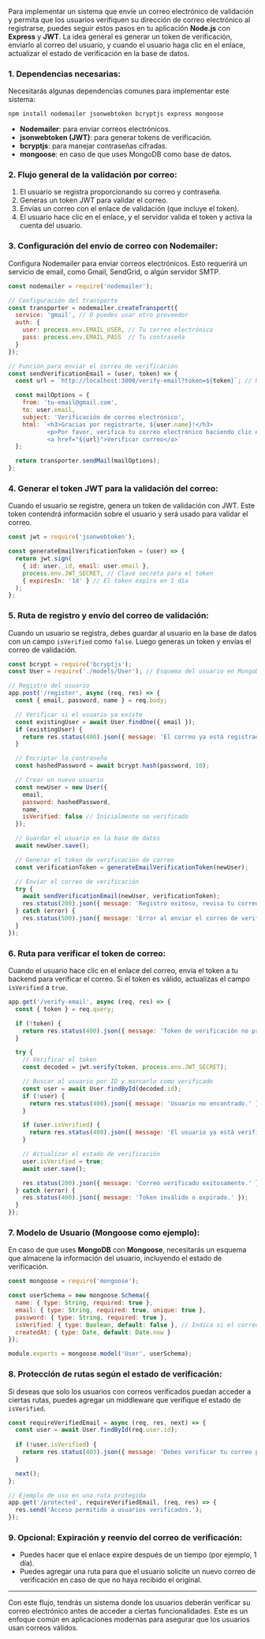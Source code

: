 Para implementar un sistema que envíe un correo electrónico de validación y permita que los usuarios verifiquen su dirección de correo electrónico al registrarse, puedes seguir estos pasos en tu aplicación **Node.js** con **Express** y **JWT**. La idea general es generar un token de verificación, enviarlo al correo del usuario, y cuando el usuario haga clic en el enlace, actualizar el estado de verificación en la base de datos.

### 1. **Dependencias necesarias:**

Necesitarás algunas dependencias comunes para implementar este sistema:

```bash
npm install nodemailer jsonwebtoken bcryptjs express mongoose
```

- **Nodemailer**: para enviar correos electrónicos.
- **jsonwebtoken (JWT)**: para generar tokens de verificación.
- **bcryptjs**: para manejar contraseñas cifradas.
- **mongoose**: en caso de que uses MongoDB como base de datos.

### 2. **Flujo general de la validación por correo:**

1. El usuario se registra proporcionando su correo y contraseña.
2. Generas un token JWT para validar el correo.
3. Envías un correo con el enlace de validación (que incluye el token).
4. El usuario hace clic en el enlace, y el servidor valida el token y activa la cuenta del usuario.

### 3. **Configuración del envío de correo con Nodemailer:**

Configura Nodemailer para enviar correos electrónicos. Esto requerirá un servicio de email, como Gmail, SendGrid, o algún servidor SMTP.

```js
const nodemailer = require('nodemailer');

// Configuración del transporte
const transporter = nodemailer.createTransport({
  service: 'gmail', // O puedes usar otro proveedor
  auth: {
    user: process.env.EMAIL_USER, // Tu correo electrónico
    pass: process.env.EMAIL_PASS  // Tu contraseña
  }
});

// Función para enviar el correo de verificación
const sendVerificationEmail = (user, token) => {
  const url = `http://localhost:3000/verify-email?token=${token}`; // URL de verificación

  const mailOptions = {
    from: 'tu-email@gmail.com',
    to: user.email,
    subject: 'Verificación de correo electrónico',
    html: `<h3>Gracias por registrarte, ${user.name}!</h3>
           <p>Por favor, verifica tu correo electrónico haciendo clic en el siguiente enlace:</p>
           <a href="${url}">Verificar correo</a>`
  };

  return transporter.sendMail(mailOptions);
};
```

### 4. **Generar el token JWT para la validación del correo:**

Cuando el usuario se registre, genera un token de validación con JWT. Este token contendrá información sobre el usuario y será usado para validar el correo.

```js
const jwt = require('jsonwebtoken');

const generateEmailVerificationToken = (user) => {
  return jwt.sign(
    { id: user._id, email: user.email },
    process.env.JWT_SECRET, // Clave secreta para el token
    { expiresIn: '1d' } // El token expira en 1 día
  );
};
```

### 5. **Ruta de registro y envío del correo de validación:**

Cuando un usuario se registra, debes guardar al usuario en la base de datos con un campo `isVerified` como `false`. Luego generas un token y envías el correo de validación.

```js
const bcrypt = require('bcryptjs');
const User = require('./models/User'); // Esquema del usuario en MongoDB

// Registro del usuario
app.post('/register', async (req, res) => {
  const { email, password, name } = req.body;

  // Verificar si el usuario ya existe
  const existingUser = await User.findOne({ email });
  if (existingUser) {
    return res.status(400).json({ message: 'El correo ya está registrado.' });
  }

  // Encriptar la contraseña
  const hashedPassword = await bcrypt.hash(password, 10);

  // Crear un nuevo usuario
  const newUser = new User({
    email,
    password: hashedPassword,
    name,
    isVerified: false // Inicialmente no verificado
  });

  // Guardar el usuario en la base de datos
  await newUser.save();

  // Generar el token de verificación de correo
  const verificationToken = generateEmailVerificationToken(newUser);

  // Enviar el correo de verificación
  try {
    await sendVerificationEmail(newUser, verificationToken);
    res.status(200).json({ message: 'Registro exitoso, revisa tu correo para verificar tu cuenta.' });
  } catch (error) {
    res.status(500).json({ message: 'Error al enviar el correo de verificación.' });
  }
});
```

### 6. **Ruta para verificar el token de correo:**

Cuando el usuario hace clic en el enlace del correo, envía el token a tu backend para verificar el correo. Si el token es válido, actualizas el campo `isVerified` a `true`.

```js
app.get('/verify-email', async (req, res) => {
  const { token } = req.query;

  if (!token) {
    return res.status(400).json({ message: 'Token de verificación no proporcionado.' });
  }

  try {
    // Verificar el token
    const decoded = jwt.verify(token, process.env.JWT_SECRET);

    // Buscar al usuario por ID y marcarlo como verificado
    const user = await User.findById(decoded.id);
    if (!user) {
      return res.status(400).json({ message: 'Usuario no encontrado.' });
    }

    if (user.isVerified) {
      return res.status(400).json({ message: 'El usuario ya está verificado.' });
    }

    // Actualizar el estado de verificación
    user.isVerified = true;
    await user.save();

    res.status(200).json({ message: 'Correo verificado exitosamente.' });
  } catch (error) {
    res.status(400).json({ message: 'Token inválido o expirado.' });
  }
});
```

### 7. **Modelo de Usuario (Mongoose como ejemplo):**

En caso de que uses **MongoDB** con **Mongoose**, necesitarás un esquema que almacene la información del usuario, incluyendo el estado de verificación.

```js
const mongoose = require('mongoose');

const userSchema = new mongoose.Schema({
  name: { type: String, required: true },
  email: { type: String, required: true, unique: true },
  password: { type: String, required: true },
  isVerified: { type: Boolean, default: false }, // Indica si el correo ha sido verificado
  createdAt: { type: Date, default: Date.now }
});

module.exports = mongoose.model('User', userSchema);
```

### 8. **Protección de rutas según el estado de verificación:**

Si deseas que solo los usuarios con correos verificados puedan acceder a ciertas rutas, puedes agregar un middleware que verifique el estado de `isVerified`.

```js
const requireVerifiedEmail = async (req, res, next) => {
  const user = await User.findById(req.user.id);
  
  if (!user.isVerified) {
    return res.status(403).json({ message: 'Debes verificar tu correo para acceder a esta sección.' });
  }

  next();
};

// Ejemplo de uso en una ruta protegida
app.get('/protected', requireVerifiedEmail, (req, res) => {
  res.send('Acceso permitido a usuarios verificados.');
});
```

### 9. **Opcional: Expiración y reenvío del correo de verificación:**

- Puedes hacer que el enlace expire después de un tiempo (por ejemplo, 1 día).
- Puedes agregar una ruta para que el usuario solicite un nuevo correo de verificación en caso de que no haya recibido el original.

---

Con este flujo, tendrás un sistema donde los usuarios deberán verificar su correo electrónico antes de acceder a ciertas funcionalidades. Este es un enfoque común en aplicaciones modernas para asegurar que los usuarios usan correos válidos.
